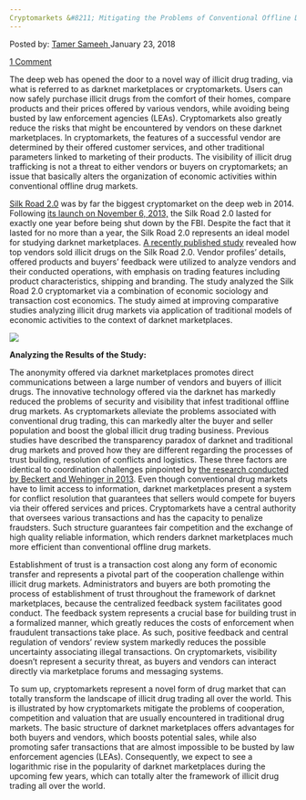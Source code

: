 ```yaml
---
Cryptomarkets &#8211; Mitigating the Problems of Conventional Offline Drug Markets
---
```

<article class="post-listing post-24525 post type-post status-publish format-standard has-post-thumbnail hentry category-deepdot-news tag-conventional tag-cryptomarkets tag-drug tag-markets tag-mitigating tag-offline tag-problems">
<div class="post-inner">
<p class="post-meta">
<span>Posted by: <a href="https://www.deepdotweb.com/author/tamersameeh/" title="">Tamer Sameeh </a></span>
<span>January 23, 2018</span>

<span><a href="https://www.deepdotweb.com/2018/01/23/cryptomarkets-mitigating-problems-conventional-offline-drug-markets/#comments">1 Comment</a></span>
</p>
<div class="clear"></div>
<div class="entry">
<p>The deep web has opened the door to a novel way of illicit drug trading, via what is referred to as darknet marketplaces or cryptomarkets. Users can now safely purchase illicit drugs from the comfort of their homes, compare products and their prices offered by various vendors, while avoiding being busted by law enforcement agencies (LEAs). Cryptomarkets also greatly reduce the risks that might be encountered by vendors on these darknet marketplaces. In cryptomarkets, the features of a successful vendor are determined by their offered customer services, and other traditional parameters linked to marketing of their products. The visibility of illicit drug trafficking is not a threat to either vendors or buyers on cryptomarkets; an issue that basically alters the organization of economic activities within conventional offline drug markets.</p>
<p><a href="https://www.deepdotweb.com/2013/12/24/the-silk-road-2-0-tales-psy-ops/">Silk Road 2.0</a> was by far the biggest cryptomarket on the deep web in 2014. Following <a href="https://www.deepdotweb.com/2013/11/13/silk-road-2-0-is-now-open-for-business/">its launch on November 6, 2013,</a> the Silk Road 2.0 lasted for exactly one year before being shut down by the FBI. Despite the fact that it lasted for no more than a year, the Silk Road 2.0 represents an ideal model for studying darknet marketplaces. <a href="http://journals.sagepub.com/doi/abs/10.1177/1477370817749177">A recently published study</a> revealed how top vendors sold illicit drugs on the Silk Road 2.0. Vendor profiles&#8217; details, offered products and buyers&#8217; feedback were utilized to analyze vendors and their conducted operations, with emphasis on trading features including product characteristics, shipping and branding. The study analyzed the Silk Road 2.0 cryptomarket via a combination of economic sociology and transaction cost economics. The study aimed at improving comparative studies analyzing illicit drug markets via application of traditional models of economic activities to the context of darknet marketplaces.</p>
<p><img class="wp-image-24532" src="https://www.deepdotweb.com/wp-content/uploads/2018/01/word-image-39.jpeg" srcset="https://www.deepdotweb.com/wp-content/uploads/2018/01/word-image-39.jpeg 768w, https://www.deepdotweb.com/wp-content/uploads/2018/01/word-image-39-300x198.jpeg 300w" sizes="(max-width: 768px) 100vw, 768px" /></p>
<p><strong>Analyzing the Results of the Study:</strong></p>
<p>The anonymity offered via darknet marketplaces promotes direct communications between a large number of vendors and buyers of illicit drugs. The innovative technology offered via the darknet has markedly reduced the problems of security and visibility that infest traditional offline drug markets. As cryptomarkets alleviate the problems associated with conventional drug trading, this can markedly alter the buyer and seller population and boost the global illicit drug trading business. Previous studies have described the transparency paradox of darknet and traditional drug markets and proved how they are different regarding the processes of trust building, resolution of conflicts and logistics. These three factors are identical to coordination challenges pinpointed by <a href="http://www.mpifg.de/pu/mpifg_ja/SER_11_2013_Beckert.pdf">the research conducted by Beckert and Wehinger in 2013</a>. Even though conventional drug markets have to limit access to information, darknet marketplaces present a system for conflict resolution that guarantees that sellers would compete for buyers via their offered services and prices. Cryptomarkets have a central authority that oversees various transactions and has the capacity to penalize fraudsters. Such structure guarantees fair competition and the exchange of high quality reliable information, which renders darknet marketplaces much more efficient than conventional offline drug markets.</p>
<p>Establishment of trust is a transaction cost along any form of economic transfer and represents a pivotal part of the cooperation challenge within illicit drug markets. Administrators and buyers are both promoting the process of establishment of trust throughout the framework of darknet marketplaces, because the centralized feedback system facilitates good conduct. The feedback system represents a crucial base for building trust in a formalized manner, which greatly reduces the costs of enforcement when fraudulent transactions take place. As such, positive feedback and central regulation of vendors&#8217; review system markedly reduces the possible uncertainty associating illegal transactions. On cryptomarkets, visibility doesn&#8217;t represent a security threat, as buyers and vendors can interact directly via marketplace forums and messaging systems.</p>
<p>To sum up, cryptomarkets represent a novel form of drug market that can totally transform the landscape of illicit drug trading all over the world. This is illustrated by how cryptomarkets mitigate the problems of cooperation, competition and valuation that are usually encountered in traditional drug markets. The basic structure of darknet marketplaces offers advantages for both buyers and vendors, which boosts potential sales, while also promoting safer transactions that are almost impossible to be busted by law enforcement agencies (LEAs). Consequently, we expect to see a logarithmic rise in the popularity of darknet marketplaces during the upcoming few years, which can totally alter the framework of illicit drug trading all over the world.</p>
</div>
<span style="display:none"><a href="https://www.deepdotweb.com/tag/conventional/" rel="tag">conventional</a> <a href="https://www.deepdotweb.com/tag/cryptomarkets/" rel="tag">cryptomarkets</a> <a href="https://www.deepdotweb.com/tag/drug/" rel="tag">drug</a> <a href="https://www.deepdotweb.com/tag/markets/" rel="tag">markets</a> <a href="https://www.deepdotweb.com/tag/mitigating/" rel="tag">mitigating</a> <a href="https://www.deepdotweb.com/tag/offline/" rel="tag">offline</a> <a href="https://www.deepdotweb.com/tag/problems/" rel="tag">problems</a></span> <span style="display:none" class="updated">2018-01-23</span>
<div style="display:none" class="vcard author" itemprop="author" itemscope itemtype="http://schema.org/Person"><strong class="fn" itemprop="name"><a href="https://www.deepdotweb.com/author/tamersameeh/" title="Posts by Tamer Sameeh" rel="author">Tamer Sameeh</a></strong></div>
</div>
</article>

